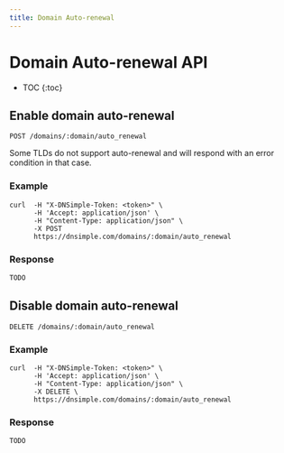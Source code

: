 ```yaml
---
title: Domain Auto-renewal
---
```


# Domain Auto-renewal API

* TOC
{:toc}


## Enable domain auto-renewal

    POST /domains/:domain/auto_renewal

Some TLDs do not support auto-renewal and will respond with an error condition in that case.

### Example

    curl  -H "X-DNSimple-Token: <token>" \
          -H 'Accept: application/json' \
          -H "Content-Type: application/json" \
          -X POST
          https://dnsimple.com/domains/:domain/auto_renewal

### Response

~~~ js
TODO
~~~


## Disable domain auto-renewal

    DELETE /domains/:domain/auto_renewal

### Example

    curl  -H "X-DNSimple-Token: <token>" \
          -H 'Accept: application/json' \
          -H "Content-Type: application/json" \
          -X DELETE \
          https://dnsimple.com/domains/:domain/auto_renewal

### Response

~~~ js
TODO
~~~
